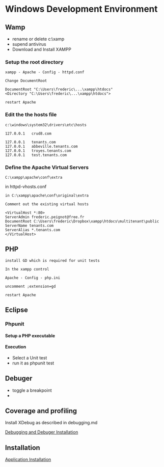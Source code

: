 # Windows Development Environment

## Wamp

* rename or delete c:\xamp
* supend antivirus
* Download and Install XAMPP

### Setup the root directory

	xampp - Apache - Config - httpd.conf
	
	Change DocumentRoot
	
	DocumentRoot "C:\Users\frederic\...\xampp\htdocs"
	<Directory "C:\Users\frederic\...\xampp\htdocs">
	
	restart Apache

### Edit the the hosts file

	c:\windows\system32\drivers\etc\hosts
	
	127.0.0.1	crud8.com

	127.0.0.1	tenants.com
	127.0.0.1	abbeville.tenants.com
	127.0.0.1	troyes.tenants.com
	127.0.0.1	test.tenants.com

### Define the Apache Virtual Servers

	C:\xampp\apache\conf\extra
	
in httpd-vhosts.conf

	in C:\xampp\apache\conf\original\extra
	
	Comment out the existing virtual hosts

	<VirtualHost *:80>
	ServerAdmin frederic.peignot@free.fr
	DocumentRoot C:\Users\frederic\Dropbox\xampp\htdocs\multitenant\public
	ServerName tenants.com
	ServerAlias *.tenants.com
	</VirtualHost>

## PHP

	install GD which is required for unit tests
	
	In the xampp control
	
	Apache - Config - php.ini
	
	uncomment ;extension=gd
	
	restart Apache
	
	
	
## Eclipse

### Phpunit

#### Setup a PHP executable

#### Execution

* Select a Unit test
* run it as phpunit test


## Debuger

* toggle a breakpoint
* 

## Coverage and profiling

Install XDebug as described in debugging.md

[Debugging and Debuger Installation ](./debugging.md)

## Installation

[Application Installation ](../devops/installation.md)

